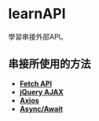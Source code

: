 # learnAPI
學習串接外部API。

## 串接所使用的方法
* [**Fetch API**](javascript/APIwithFetch.js)<br />
* [**jQuery AJAX**](javascript/APIwithJQAJAX.js)<br />
* [**Axios**](javascript/APIwithAxios.js)<br />
* [**Async/Await**](javascript/APIwithAsync.js)<br />
